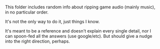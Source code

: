 This folder includes random info about ripping game audio (mainly music), in no particular order. 

It's not the only way to do it, just things I know.

It's meant to be a reference and doesn't explain every single detail, nor I can spoon-fed all the answers (use google/etc). But should give a nudge into the right direction, perhaps.
